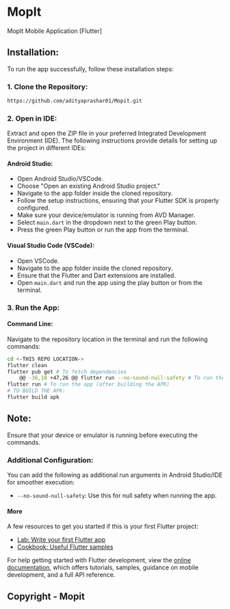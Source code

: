 # MopIt
MopIt Mobile Application [Flutter]



## Installation:
To run the app successfully, follow these installation steps:

### 1. Clone the Repository:

```bash
https://github.com/adityaprashar01/Mopit.git
```

### 2. Open in IDE:
Extract and open the ZIP file in your preferred Integrated Development Environment (IDE). The following instructions provide details for setting up the project in different IDEs:

#### Android Studio:
- Open Android Studio/VSCode.
- Choose "Open an existing Android Studio project."
- Navigate to the app folder inside the cloned repository.
- Follow the setup instructions, ensuring that your Flutter SDK is properly configured.
- Make sure your device/emulator is running from AVD Manager.
- Select `main.dart` in the dropdown next to the green Play button.
- Press the green Play button or run the app from the terminal.

#### Visual Studio Code (VSCode):
- Open VSCode.
- Navigate to the app folder inside the cloned repository.
- Ensure that the Flutter and Dart extensions are installed.
- Open `main.dart` and run the app using the play button or from the terminal.

### 3. Run the App:

#### Command Line:

Navigate to the repository location in the terminal and run the following commands:

```bash
cd <-THIS REPO LOCATION->
flutter clean
flutter pub get # To fetch dependencies
	@@ -36,18 +47,26 @@ flutter run --no-sound-null-safety # To run the app (use this for null safety)
flutter run # To run the app (after building the APK)
# TO BUILD THE APK:
flutter build apk
```

## Note:
Ensure that your device or emulator is running before executing the commands.

### Additional Configuration:
You can add the following as additional run arguments in Android Studio/IDE for smoother execution:
- `--no-sound-null-safety`: Use this for null safety when running the app.

#### More
A few resources to get you started if this is your first Flutter project:

- [Lab: Write your first Flutter app](https://docs.flutter.dev/get-started/codelab)
- [Cookbook: Useful Flutter samples](https://docs.flutter.dev/cookbook)

For help getting started with Flutter development, view the
[online documentation](https://docs.flutter.dev/), which offers tutorials,
samples, guidance on mobile development, and a full API reference.




## Copyright - Mopit
